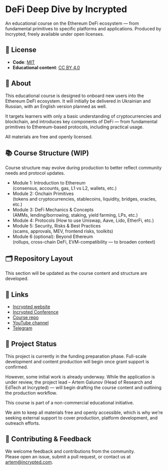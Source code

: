 # DeFi Deep Dive by Incrypted 

An educational course on the Ethereum DeFi ecosystem — from fundamental primitives to specific platforms and applications. Produced by Incrypted, freely available under open licenses.

## 📜 License

- **Code**: [MIT](LICENSE.md)
- **Educational content**: [CC BY 4.0](content-license.md)

## 📖 About

This educational course is designed to onboard new users into the Ethereum DeFi ecosystem. It will initially be delivered in Ukrainian and Russian, with an English version planned as well.

It targets learners with only a basic understanding of cryptocurrencies and blockchain, and introduces key components of DeFi — from fundamental primitives to Ethereum-based protocols, including practical usage.

All materials are free and openly licensed.

## 📚 Course Structure (WIP)

Course structure may evolve during production to better reflect community needs and protocol updates.

- Module 1: Introduction to Ethereum  
  (consensus, accounts, gas, L1 vs L2, wallets, etc.)
- Module 2: Onchain Primitives  
  (tokens and cryptocurrencies, stablecoins, liquidity, bridges, oracles, etc.)
- Module 3: DeFi Mechanics & Concepts  
  (AMMs, lending/borrowing, staking, yield farming, LPs, etc.)
- Module 4: Protocols
  (How to use Uniswap, Aave, Lido, EtherFi, etc.)
- Module 5: Security, Risks & Best Practices  
  (scams, approvals, MEV, frontend risks, toolkits)
- Module 6 (optional): Beyond Ethereum  
  (rollups, cross-chain DeFi, EVM-compatibility — to broaden context)

## 🗂 Repository Layout

This section will be updated as the course content and structure are developed.

## 🔗 Links

- [Incrypted website](https://incrypted.com)
- [Incrypted Conference](https://incryptedconference.com) 
- [Course repo](https://github.com/Incrypted-com/defi-deep-dive)
- [YouTube channel](https://youtube.com/@Incryptednet)  
- [Telegram](https://t.me/incrypted)

## 🚧 Project Status

This project is currently in the funding preparation phase. Full-scale development and content production will begin once grant support is confirmed.

However, some initial work is already underway. While the application is under review, the project lead – Artem Galunov (Head of Research and EdTech at Incrypted) — will begin drafting the course content and outlining the production workflow.

This course is part of a non-commercial educational initiative.  

We aim to keep all materials free and openly accessible, which is why we’re seeking external support to cover production, platform development, and outreach efforts.

## 🤝 Contributing & Feedback

We welcome feedback and contributions from the community.  
Please open an issue, submit a pull request, or contact us at [artem@incrypted.com](mailto:artem@incrypted.com).


